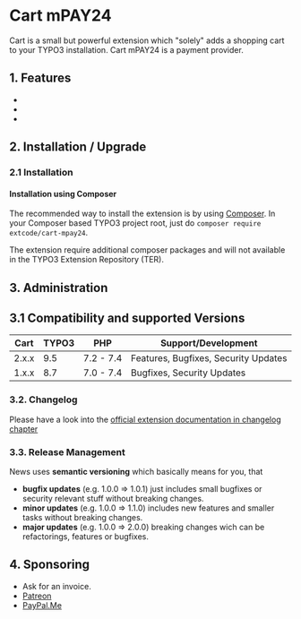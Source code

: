 # Cart mPAY24

Cart is a small but powerful extension which "solely" adds a shopping cart to your TYPO3 installation.
Cart mPAY24 is a payment provider.

## 1. Features

-
-
-

## 2. Installation / Upgrade

### 2.1 Installation

#### Installation using Composer

The recommended way to install the extension is by using [Composer][2].
In your Composer based TYPO3 project root, just do `composer require extcode/cart-mpay24`. 

The extension require additional composer packages and will not available in the TYPO3 Extension Repository (TER).

## 3. Administration

## 3.1 Compatibility and supported Versions

| Cart          | TYPO3      | PHP       | Support/Development                     |
| ------------- | ---------- | ----------|---------------------------------------- |
| 2.x.x         | 9.5        | 7.2 - 7.4 | Features, Bugfixes, Security Updates    |
| 1.x.x         | 8.7        | 7.0 - 7.4 | Bugfixes, Security Updates              |

### 3.2. Changelog

Please have a look into the [official extension documentation in changelog chapter](https://docs.typo3.org/typo3cms/extensions/cart_mpay24/Changelog/Index.html)

### 3.3. Release Management

News uses **semantic versioning** which basically means for you, that
- **bugfix updates** (e.g. 1.0.0 => 1.0.1) just includes small bugfixes or security relevant stuff without breaking changes.
- **minor updates** (e.g. 1.0.0 => 1.1.0) includes new features and smaller tasks without breaking changes.
- **major updates** (e.g. 1.0.0 => 2.0.0) breaking changes wich can be refactorings, features or bugfixes.

## 4. Sponsoring

*  Ask for an invoice.
*  [Patreon](https://patreon.com/ext_cart)
*  [PayPal.Me](https://paypal.me/extcart)

[1]: https://docs.typo3.org/typo3cms/extensions/cart_paypal/
[2]: https://getcomposer.org/
